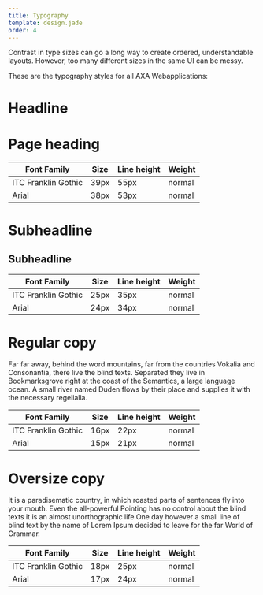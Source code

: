 ```yaml
---
title: Typography
template: design.jade
order: 4
---
```


Contrast in type sizes can go a long way to create ordered, understandable layouts. However, too many different sizes in the same UI can be messy.

These are the typography styles for all AXA Webapplications:

# Headline

<h1 class="heading heading--page" >Page heading</h1>

Font Family | Size | Line height | Weight
--- | --- | --- | ---
ITC Franklin Gothic | 39px | 55px | normal
Arial | 38px | 53px | normal

# Subheadline

<h2 class="heading heading--secondary" >Subheadline</h2>

Font Family | Size | Line height | Weight
--- | --- | --- | ---
ITC Franklin Gothic | 25px | 35px | normal
Arial | 24px | 34px | normal

# Regular copy

<p class="paragraph" >
Far far away, behind the word mountains, far from the countries Vokalia and Consonantia, there live the blind texts. Separated they live in Bookmarksgrove right at the coast of the Semantics, a large language ocean. A small river named Duden flows by their place and supplies it with the necessary regelialia. 
</p>

Font Family | Size | Line height | Weight
--- | --- | --- | ---
ITC Franklin Gothic | 16px | 22px | normal
Arial | 15px | 21px | normal

# Oversize copy

<p class="paragraph paragraph--large" >
It is a paradisematic country, in which roasted parts of sentences fly into your mouth. Even the all-powerful Pointing has no control about the blind texts it is an almost unorthographic life One day however a small line of blind text by the name of Lorem Ipsum decided to leave for the far World of Grammar. 
</p>

Font Family | Size | Line height | Weight
--- | --- | --- | ---
ITC Franklin Gothic | 18px | 25px | normal
Arial | 17px | 24px | normal

<!-- Copyright AXA Versicherungen AG 2015 -->
